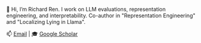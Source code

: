 👋 Hi, I’m Richard Ren. I work on LLM evaluations, representation engineering, and interpretability. Co-author in "Representation Engineering" and "Localizing Lying in Llama".

📫 [Email](hi.richard.ren@gmail.com) | 🎓 [Google Scholar](https://scholar.google.com/citations?user=o-Vl80UAAAAJ&hl=en)

<!---
notrichardren/notrichardren is a ✨ special ✨ repository because its `README.md` (this file) appears on your GitHub profile.
You can click the Preview link to take a look at your changes.
--->
